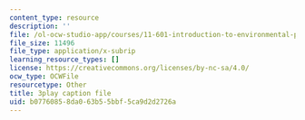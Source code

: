 ```yaml
---
content_type: resource
description: ''
file: /ol-ocw-studio-app/courses/11-601-introduction-to-environmental-policy-and-planning-fall-2016/b07760858da063b55bbf5ca9d2d2726a_vQhm-w6l1OY.srt
file_size: 11496
file_type: application/x-subrip
learning_resource_types: []
license: https://creativecommons.org/licenses/by-nc-sa/4.0/
ocw_type: OCWFile
resourcetype: Other
title: 3play caption file
uid: b0776085-8da0-63b5-5bbf-5ca9d2d2726a
---
```

